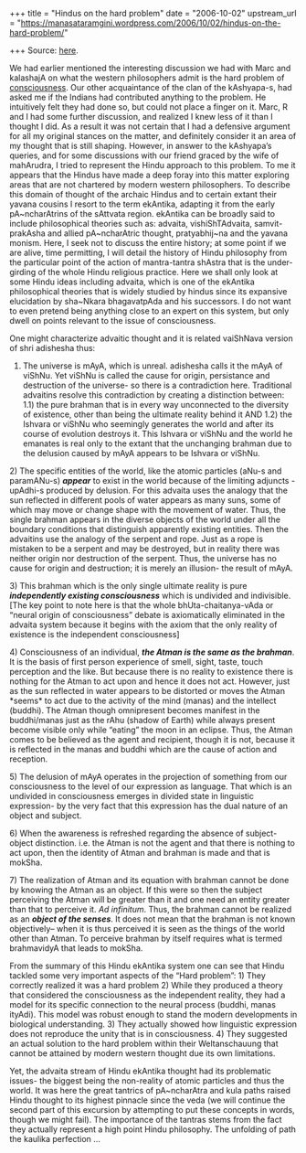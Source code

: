 +++
title = "Hindus on the hard problem"
date = "2006-10-02"
upstream_url = "https://manasataramgini.wordpress.com/2006/10/02/hindus-on-the-hard-problem/"

+++
Source: [here](https://manasataramgini.wordpress.com/2006/10/02/hindus-on-the-hard-problem/).

We had earlier mentioned the interesting discussion we had with Marc and
kalashajA on what the western philosophers admit is the hard problem of
[consciousness](http://manasataramgini.wordpress.com/2004/06/we-are-zombies.html).
Our other acquaintance of the clan of the kAshyapa-s, had asked me if
the Indians had contributed anything to the problem. He intuitively felt
they had done so, but could not place a finger on it. Marc, R and I had
some further discussion, and realized I knew less of it than I thought I
did. As a result it was not certain that I had a defensive argument for
all my original stances on the matter, and definitely consider it an
area of my thought that is still shaping. However, in answer to the
kAshyapa’s queries, and for some discussions with our friend graced by
the wife of mahArudra, I tried to represent the Hindu approach to this
problem. To me it appears that the Hindus have made a deep foray into
this matter exploring areas that are not chartered by modern western
philosophers. To describe this domain of thought of the archaic Hindus
and to certain extant their yavana cousins I resort to the term
ekAntika, adapting it from the early pA\~ncharAtrins of the sAttvata
region. ekAntika can be broadly said to include philosophical theories
such as: advaita, vishiShTAdvaita, samvit-prakAsha and allied
pA\~ncharAtric thought, pratyabhij\~na and the yavana monism. Here, I
seek not to discuss the entire history; at some point if we are alive,
time permitting, I will detail the history of Hindu philosophy from the
particular point of the action of mantra-tantra shAstra that is the
under-girding of the whole Hindu religious practice. Here we shall only
look at some Hindu ideas including advaita, which is one of the ekAntika
philosophical theories that is widely studied by hindus since its
expansive elucidation by sha\~Nkara bhagavatpAda and his successors. I
do not want to even pretend being anything close to an expert on this
system, but only dwell on points relevant to the issue of consciousness.

One might characterize advaitic thought and it is related vaiShNava
version of shri adishesha thus:  
1) The universe is mAyA, which is unreal. adishesha calls it the mAyA of
viShNu. Yet viShNu is called the cause for origin, persistance and
destruction of the universe- so there is a contradiction here.
Traditional advaitins resolve this contradiction by creating a
distinction between: 1.1) the pure brahman that is in every way
unconnected to the diversity of existence, other than being the ultimate
reality behind it AND 1.2) the Ishvara or viShNu who seemingly generates
the world and after its course of evolution destroys it. This Ishvara or
viShNu and the world he emanates is real only to the extant that the
unchanging brahman due to the delusion caused by mAyA appears to be
Ishvara or viShNu.

2\) The specific entities of the world, like the atomic particles (aNu-s
and paramANu-s) ***appear*** to exist in the world because of the
limiting adjuncts -upAdhi-s produced by delusion. For this advaita uses
the analogy that the sun reflected in different pools of water appears
as many suns, some of which may move or change shape with the movement
of water. Thus, the single brahman appears in the diverse objects of the
world under all the boundary conditions that distinguish apparently
existing entities. Then the advaitins use the analogy of the serpent and
rope. Just as a rope is mistaken to be a serpent and may be destroyed,
but in reality there was neither origin nor destruction of the serpent.
Thus, the universe has no cause for origin and destruction; it is merely
an illusion- the result of mAyA.

3\) This brahman which is the only single ultimate reality is pure
***independently existing consciousness*** which is undivided and
indivisible. \[The key point to note here is that the whole
bhUta-chaitanya-vAda or “neural origin of consciousness” debate is
axiomatically eliminated in the advaita system because it begins with
the axiom that the only reality of existence is the independent
consciousness\]

4\) Consciousness of an individual, ***the Atman is the same as the
brahman***. It is the basis of first person experience of smell, sight,
taste, touch perception and the like. But because there is no reality to
existence there is nothing for the Atman to act upon and hence it does
not act. However, just as the sun reflected in water appears to be
distorted or moves the Atman \*seems\* to act due to the activity of the
mind (manas) and the intellect (buddhi). The Atman though omnipresent
becomes manifest in the buddhi/manas just as the rAhu (shadow of Earth)
while always present become visible only while “eating” the moon in an
eclipse. Thus, the Atman comes to be believed as the agent and
recipient, though it is not, because it is reflected in the manas and
buddhi which are the cause of action and reception.

5\) The delusion of mAyA operates in the projection of something from
our consciousness to the level of our expression as language. That which
is an undivided in consciousness emerges in divided state in linguistic
expression- by the very fact that this expression has the dual nature of
an object and subject.

6\) When the awareness is refreshed regarding the absence of
subject-object distinction. i.e. the Atman is not the agent and that
there is nothing to act upon, then the identity of Atman and brahman is
made and that is mokSha.

7\) The realization of Atman and its equation with brahman cannot be
done by knowing the Atman as an object. If this were so then the subject
perceiving the Atman will be greater than it and one need an entity
greater than that to perceive it. *Ad infinitum*. Thus, the brahman
cannot be realized as an ***object of the senses***. It does not mean
that the brahman is not known objectively– when it is thus perceived it
is seen as the things of the world other than Atman. To perceive brahman
by itself requires what is termed brahmavidyA that leads to mokSha.

From the summary of this Hindu ekAntika system one can see that Hindu
tackled some very important aspects of the “Hard problem”: 1) They
correctly realized it was a hard problem 2) While they produced a theory
that considered the consciousness as the independent reality, they had a
model for its specific connection to the neural process (buddhi, manas
ityAdi). This model was robust enough to stand the modern developments
in biological understanding. 3) They actually showed how linguistic
expression does not reproduce the unity that is in consciousness. 4)
They suggested an actual solution to the hard problem within their
Weltanschauung that cannot be attained by modern western thought due its
own limitations.

Yet, the advaita stream of Hindu ekAntika thought had its problematic
issues- the biggest being the non-reality of atomic particles and thus
the world. It was here the great tantrics of pA\~ncharAtra and kula
paths raised Hindu thought to its highest pinnacle since the veda (we
will continue the second part of this excursion by attempting to put
these concepts in words, though we might fail). The importance of the
tantras stems from the fact they actually represent a high point Hindu
philosophy. The unfolding of path the kaulika perfection …

